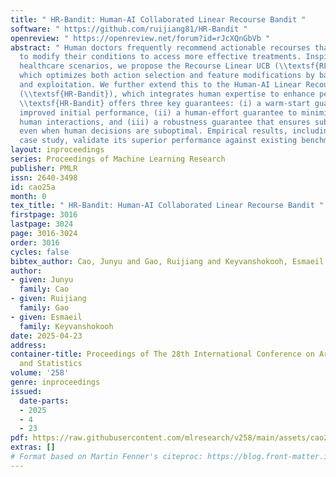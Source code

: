 ```yaml
---
title: " HR-Bandit: Human-AI Collaborated Linear Recourse Bandit "
software: " https://github.com/ruijiang81/HR-Bandit "
openreview: " https://openreview.net/forum?id=rJcXQnGbVb "
abstract: " Human doctors frequently recommend actionable recourses that allow patients
  to modify their conditions to access more effective treatments. Inspired by such
  healthcare scenarios, we propose the Recourse Linear UCB (\\textsf{RLinUCB}) algorithm,
  which optimizes both action selection and feature modifications by balancing exploration
  and exploitation. We further extend this to the Human-AI Linear Recourse Bandit
  (\\textsf{HR-Bandit}), which integrates human expertise to enhance performance.
  \\textsf{HR-Bandit} offers three key guarantees: (i) a warm-start guarantee for
  improved initial performance, (ii) a human-effort guarantee to minimize required
  human interactions, and (iii) a robustness guarantee that ensures sublinear regret
  even when human decisions are suboptimal. Empirical results, including a healthcare
  case study, validate its superior performance against existing benchmarks. "
layout: inproceedings
series: Proceedings of Machine Learning Research
publisher: PMLR
issn: 2640-3498
id: cao25a
month: 0
tex_title: " HR-Bandit: Human-AI Collaborated Linear Recourse Bandit "
firstpage: 3016
lastpage: 3024
page: 3016-3024
order: 3016
cycles: false
bibtex_author: Cao, Junyu and Gao, Ruijiang and Keyvanshokooh, Esmaeil
author:
- given: Junyu
  family: Cao
- given: Ruijiang
  family: Gao
- given: Esmaeil
  family: Keyvanshokooh
date: 2025-04-23
address:
container-title: Proceedings of The 28th International Conference on Artificial Intelligence
  and Statistics
volume: '258'
genre: inproceedings
issued:
  date-parts:
  - 2025
  - 4
  - 23
pdf: https://raw.githubusercontent.com/mlresearch/v258/main/assets/cao25a/cao25a.pdf
extras: []
# Format based on Martin Fenner's citeproc: https://blog.front-matter.io/posts/citeproc-yaml-for-bibliographies/
---
```

